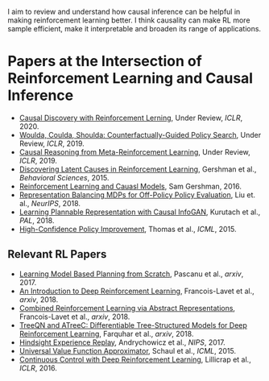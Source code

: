 I aim to review and understand how causal inference can be helpful in making reinforcement learning better. I think causality can make RL more sample efficient, make it interpretable and broaden its range of applications.

# Papers at the Intersection of Reinforcement Learning and Causal Inference
* [Causal Discovery with Reinforcement Lerning](https://arxiv.org/abs/1906.04477), Under Review, *ICLR*, 2020.
* [Woulda, Coulda, Shoulda: Counterfactually-Guided Policy Search](https://openreview.net/forum?id=BJG0voC9YQ), Under Review, *ICLR*, 2019.
* [Causal Reasoning from Meta-Reinforcement Learning](https://openreview.net/forum?id=H1ltQ3R9KQ), Under Review, *ICLR*, 2019.
* [Discovering Latent Causes in Reinforcement Learning](https://www.princeton.edu/~nivlab/papers/GershmanNormanNiv2015.pdf), Gershman et al., *Behavioral Sciences*, 2015.
* [Reinforcement Learning and Cauasl Models](http://gershmanlab.webfactional.com/pubs/RL_causal.pdf), Sam Gershman, 2016.
* [Representation Balancing MDPs for Off-Policy Policy Evaluation](https://arxiv.org/pdf/1805.09044.pdf), Liu et. al., *NeurIPS*, 2018.
* [Learning Plannable Representation with Causal InfoGAN](https://arxiv.org/pdf/1807.09341.pdf), Kurutach et al., *PAL*, 2018.
* [High-Confidence Policy Improvement](https://people.cs.umass.edu/~pthomas/papers/Thomas2015b.pdf), Thomas et al., *ICML*, 2015.

## Relevant RL Papers

* [Learning Model Based Planning from Scratch](https://arxiv.org/pdf/1707.06170.pdf), Pascanu et al., *arxiv*, 2017.
* [An Introduction to Deep Reinforcement Learning](https://arxiv.org/pdf/1811.12560.pdf), Francois-Lavet et al., *arxiv*, 2018.
* [Combined Reinforcement Learning via Abstract Representations](https://arxiv.org/abs/1809.04506), Francois-Lavet et al., *arxiv*, 2018.
* [TreeQN and ATreeC: Differentiable Tree-Structured Models for Deep Reinforcement Learning](https://arxiv.org/abs/1710.11417), Farquhar et al., *arxiv*, 2018.
* [Hindsight Experience Replay](https://papers.nips.cc/paper/7090-hindsight-experience-replay.pdf),  Andrychowicz et al., *NIPS*, 2017. 
* [Universal Value Function Approximator](http://proceedings.mlr.press/v37/schaul15.pdf), Schaul et al., *ICML*, 2015.
* [Continuous Control with Deep Reinforcement Learning](https://arxiv.org/pdf/1509.02971.pdf), Lillicrap et al., *ICLR*, 2016.
